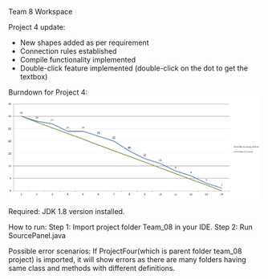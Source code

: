 Team 8 Workspace

Project 4 update:
- New shapes added as per requirement
- Connection rules established
- Compile functionality implemented
- Double-click feature implemented (double-click on the dot to get the textbox)

Burndown for Project 4:
![burndown](Burndown_Chart.png)

Required: JDK 1.8 version installed.

How to run:
Step 1: Import project folder Team_08 in your IDE.
Step 2: Run SourcePanel.java

Possible error scenarios:
If ProjectFour(which is parent folder team_08 project) is imported, it will show errors as there are many folders having same class and methods with different definitions.
